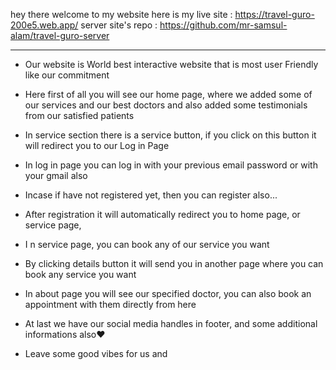 hey there welcome to my website
here is my live site : https://travel-guro-200e5.web.app/
server site's repo : https://github.com/mr-samsul-alam/travel-guro-server

---

- Our website is World best interactive website that is most user Friendly like our commitment

* Here first of all you will see our home page, where we added some of our services and our best doctors and also added some testimonials from our satisfied patients

* In service section there is a service button, if you click on this button it will redirect you to our Log in Page
* In log in page you can log in with your previous email password or with your gmail also
* Incase if have not registered yet, then you can register also...
* After registration it will automatically redirect you to home page, or service page,
* I n service page, you can book any of our service you want
* By clicking details button it will send you in another page where you can book any service you want
* In about page you will see our specified doctor, you can also book an appointment with them directly from here
* At last we have our social media handles in footer, and some additional informations also❤️
* Leave some good vibes for us and
